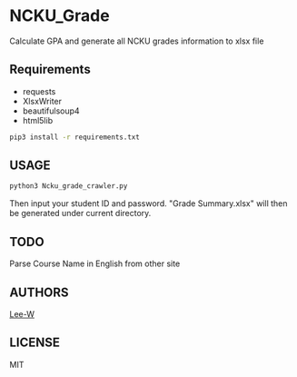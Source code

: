 # NCKU_Grade
Calculate GPA and generate all NCKU grades information to xlsx file

## Requirements
- requests
- XlsxWriter
- beautifulsoup4
- html5lib

```sh
pip3 install -r requirements.txt
```

## USAGE

```sh
python3 Ncku_grade_crawler.py
```

Then input your student ID and password.
"Grade Summary.xlsx" will then be generated under current directory.

## TODO
Parse Course Name in English from other site

## AUTHORS
[Lee-W](https://github.com/Lee-W/)

## LICENSE
MIT
